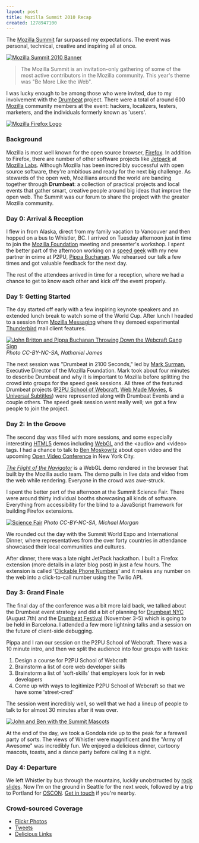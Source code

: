 ```yaml
--- 
layout: post
title: Mozilla Summit 2010 Recap
created: 1278947100
---
```

<p>The <a href="http://wiki.mozilla.org/Summit2010">Mozilla Summit</a> far surpassed my expectations. The event was personal, technical, creative and inspiring all at once.</p>

<a href="http://www.flickr.com/photos/johndbritton/4786488838/"><img src="http://farm5.static.flickr.com/4123/4786488838_7d1d1b95ac.jpg" alt="Mozilla Summit 2010 Banner" /></a>

<blockquote>The Mozilla Summit is an invitation-only gathering of some of the most active contributors in the Mozilla community. This year's theme was "Be More Like the Web".</blockquote>

<p>I was lucky enough to be among those who were invited, due to my involvement with the <a href="http://drumbeat.org">Drumbeat</a> project. There were a total of around 600 <a href="http://mozilla.org">Mozilla</a> community members at the event: hackers, localizers, testers, marketers, and the individuals formerly known as 'users'.</p> 

<a href="http://www.flickr.com/photos/johndbritton/4786584540/"><img src="http://farm5.static.flickr.com/4075/4786584540_6c954112aa.jpg" alt="Mozilla Firefox Logo" /></a>

<h3>Background</h3>

<p>Mozilla is most well known for the open source browser, <a href="http://firefox.com">Firefox</a>. In addition to Firefox, there are number of other software projects like <a href="https://jetpack.mozillalabs.com/">Jetpack</a> at <a href="https://mozillalabs.com/">Mozilla Labs</a>. Although Mozilla has been incredibly successful with open source software, they're ambitious and ready for the next big challenge. As stewards of the open web, Mozillians around the world are banding together through <strong>Drumbeat</strong>: a collection of practical projects and local events that gather smart, creative people around big ideas that improve the open web. The Summit was our forum to share the project with the greater Mozilla community.</p>

<h3>Day 0: Arrival &amp; Reception</h3>

<p>I flew in from Alaska, direct from my family vacation to Vancouver and then hopped on a bus to Whistler, BC. I arrived on Tuesday afternoon just in time to join the <a href="http://www.mozilla.org/foundation/">Mozilla Foundation</a> meeting and presenter's workshop. I spent the better part of the afternoon working on a <a href="http://en.wikipedia.org/wiki/Speed_geeking">speed geek</a> with my new partner in crime at P2PU, <a href="http://www.battlecat.net/">Pippa Buchanan</a>. We rehearsed our talk a few times and got valuable feedback for the next day.</p>

<p>The rest of the attendees arrived in time for a reception, where we had a chance to get to know each other and kick off the event properly.</p>

<h3>Day 1: Getting Started</h3>

<p>The day started off early with a few inspiring keynote speakers and an extended lunch break to watch some of the World Cup. After lunch I headed to a session from <a href="http://www.mozillamessaging.com">Mozilla Messaging</a> where they demoed experimental <a href="http://www.mozillamessaging.com/thunderbird/">Thunderbird</a> mail client features.</p>

<a href="http://www.flickr.com/photos/17391596@N00/4780760936/in/set-72157624340030567/"><img src="http://farm5.static.flickr.com/4097/4780760936_a89e54a571.jpg" alt="John Britton and Pippa Buchanan Throwing Down the Webcraft Gang Sign" /></a>
<em>Photo CC-BY-NC-SA, Nathaniel James</em>

<p>The next session was "Drumbeat in 2100 Seconds," led by <a href="http://commonspace.wordpress.com/">Mark Surman</a>, Executive Director of the Mozilla Foundation. Mark took about four minutes to describe Drumbeat and why it is important to Mozilla before splitting the crowd into groups for the speed geek sessions. All three of the featured Drumbeat projects (<a href="http://www.drumbeat.org/p2pu-webcraft">P2PU School of Webcraft</a>, <a href="http://www.drumbeat.org/webmademovies">Web Made Movies</a>, &amp <a href="http://www.drumbeat.org/universal-subtitles">Universal Subtitles</a>) were represented along with Drumbeat Events and a couple others. The speed geek session went really well; we got a few people to join the project.</p>

<h3>Day 2: In the Groove</h3>

<p>The second day was filled with more sessions, and some especially interesting <a href="http://en.wikipedia.org/wiki/Html5">HTML5</a> demos including <a href="http://en.wikipedia.org/wiki/WebGL">WebGL</a> and the &lt;audio&gt; and &lt;video&gt; tags. I had a chance to talk to <a href="http://www.benmoskowitz.com/">Ben Moskowitz</a> about open video and the upcoming <a href="http://openvideoconference.org">Open Video Conference</a> in New York City.</p>

<p><em><a href="http://www.youtube.com/watch?v=VUOIS3jtD8Y">The Flight of the Navigator</a></em> is a WebGL demo rendered in the browser that built by the Mozilla audio team. The demo pulls in live data and video from the web while rendering. Everyone in the crowd was awe-struck.</p>

<p>I spent the better part of the afternoon at the Summit Science Fair. There were around thirty individual booths showcasing all kinds of software. Everything from accessibility for the blind to a JavaScript framework for building Firefox extensions.</p>

<a href="http://www.flickr.com/photos/morgamic/4781382805/"><img src="http://farm5.static.flickr.com/4115/4781382805_fa04ec6b70.jpg" alt="Science Fair" /></a>
<em>Photo CC-BY-NC-SA, Michael Morgan</em>

<p>We rounded out the day with the Summit World Expo and International Dinner, where representatives from the over forty countries in attendance showcased their local communities and cultures.</p>

<p>After dinner, there was a late night JetPack hackathon. I built a Firefox extension (more details in a later blog post) in just a few hours. The extension is called '<a href="http://github.com/johndbritton/Clickable-Phone-Numbers">Clickable Phone Numbers</a>' and it makes any number on the web into a click-to-call number using the Twilio API.</p>

<h3>Day 3: Grand Finale</h3>

<p>The final day of the conference was a bit more laid back, we talked about the Drumbeat event strategy and did a bit of planning for <a href="http://www.drumbeat.org/events/drumbeat-new-york">Drumbeat NYC</a> (August 7th) and the <a href="http://www.drumbeat.org/drumbeat_festival_2010">Drumbeat Festival</a> (November 3-5) which is going to be held in Barcelona. I attended a few more lightning talks and a session on the future of client-side debugging.</p>

<p>Pippa and I ran our session on the P2PU School of Webcraft. There was a 10 minute intro, and then we split the audience into four groups with tasks:</p>
<ol>
<li>Design a course for P2PU School of Webcraft</li>
<li>Brainstorm a list of core web developer skills</li>
<li>Brainstorm a list of 'soft-skills' that employers look for in web developers</li>
<li>Come up with ways to legitimize P2PU School of Webcraft so that we have some 'street-cred'</li>
</ol>

<p>The session went incredibly well, so well that we had a lineup of people to talk to for almost 30 minutes after it was over.</p>

<a href="http://www.flickr.com/photos/johndbritton/4786722214/"><img src="http://farm5.static.flickr.com/4137/4786722214_4730a8a45d.jpg" alt="John and Ben with the Summit Mascots" /></a>

<p>At the end of the day, we took a Gondola ride up to the peak for a farewell party of sorts. The views of Whistler were magnificent and the "Army of Awesome" was incredibly fun. We enjoyed a delicious dinner, cartoony mascots, toasts, and a dance party before calling it a night.</p>

<h3>Day 4: Departure</h3>
<p>We left Whistler by bus through the mountains, luckily unobstructed by <a href="http://tech.slashdot.org/article.pl?sid=08/08/02/1311234">rock slides</a>. Now I'm on the ground in Seattle for the next week, followed by a trip to Portland for <a href="http://www.oscon.com/oscon2010">OSCON</a>. <a href="/contact">Get in touch</a> if you're nearby.</p>

<h3>Crowd-sourced Coverage</h3>
<ul>
<li><a href="http://www.flickr.com/photos/tags/moz10/">Flickr Photos</a></li>
<li><a href="http://search.twitter.com/#search?q=moz10">Tweets</a></li>
<li><a href="http://delicious.com/tag/moz10">Delicious Links</a></li>
</ul>
